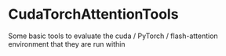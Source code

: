 # CudaTorchAttentionTools
Some basic tools to evaluate the cuda / PyTorch / flash-attention environment that they are run within
